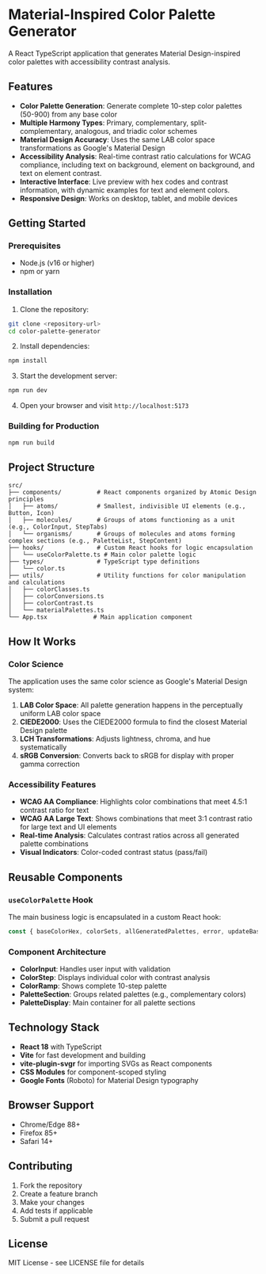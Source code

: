 # Material-Inspired Color Palette Generator

A React TypeScript application that generates Material Design-inspired color palettes with accessibility contrast analysis.

## Features

- **Color Palette Generation**: Generate complete 10-step color palettes (50-900) from any base color
- **Multiple Harmony Types**: Primary, complementary, split-complementary, analogous, and triadic color schemes
- **Material Design Accuracy**: Uses the same LAB color space transformations as Google's Material Design
- **Accessibility Analysis**: Real-time contrast ratio calculations for WCAG compliance, including text on background, element on background, and text on element contrast.
- **Interactive Interface**: Live preview with hex codes and contrast information, with dynamic examples for text and element colors.
- **Responsive Design**: Works on desktop, tablet, and mobile devices

## Getting Started

### Prerequisites

- Node.js (v16 or higher)
- npm or yarn

### Installation

1. Clone the repository:
```bash
git clone <repository-url>
cd color-palette-generator
```

2. Install dependencies:
```bash
npm install
```

3. Start the development server:
```bash
npm run dev
```

4. Open your browser and visit `http://localhost:5173`

### Building for Production

```bash
npm run build
```

## Project Structure

```
src/
├── components/          # React components organized by Atomic Design principles
│   ├── atoms/           # Smallest, indivisible UI elements (e.g., Button, Icon)
│   ├── molecules/       # Groups of atoms functioning as a unit (e.g., ColorInput, StepTabs)
│   └── organisms/       # Groups of molecules and atoms forming complex sections (e.g., PaletteList, StepContent)
├── hooks/               # Custom React hooks for logic encapsulation
│   └── useColorPalette.ts # Main color palette logic
├── types/               # TypeScript type definitions
│   └── color.ts
├── utils/               # Utility functions for color manipulation and calculations
│   ├── colorClasses.ts
│   ├── colorConversions.ts
│   ├── colorContrast.ts
│   └── materialPalettes.ts
└── App.tsx             # Main application component
```

## How It Works

### Color Science

The application uses the same color science as Google's Material Design system:

1. **LAB Color Space**: All palette generation happens in the perceptually uniform LAB color space
2. **CIEDE2000**: Uses the CIEDE2000 formula to find the closest Material Design palette
3. **LCH Transformations**: Adjusts lightness, chroma, and hue systematically
4. **sRGB Conversion**: Converts back to sRGB for display with proper gamma correction

### Accessibility Features

- **WCAG AA Compliance**: Highlights color combinations that meet 4.5:1 contrast ratio for text
- **WCAG AA Large Text**: Shows combinations that meet 3:1 contrast ratio for large text and UI elements
- **Real-time Analysis**: Calculates contrast ratios across all generated palette combinations
- **Visual Indicators**: Color-coded contrast status (pass/fail)

## Reusable Components

### `useColorPalette` Hook

The main business logic is encapsulated in a custom React hook:

```typescript
const { baseColorHex, colorSets, allGeneratedPalettes, error, updateBaseColor } = useColorPalette();
```

### Component Architecture

- **ColorInput**: Handles user input with validation
- **ColorStep**: Displays individual color with contrast analysis
- **ColorRamp**: Shows complete 10-step palette
- **PaletteSection**: Groups related palettes (e.g., complementary colors)
- **PaletteDisplay**: Main container for all palette sections

## Technology Stack

- **React 18** with TypeScript
- **Vite** for fast development and building
- **vite-plugin-svgr** for importing SVGs as React components
- **CSS Modules** for component-scoped styling
- **Google Fonts** (Roboto) for Material Design typography

## Browser Support

- Chrome/Edge 88+
- Firefox 85+
- Safari 14+

## Contributing

1. Fork the repository
2. Create a feature branch
3. Make your changes
4. Add tests if applicable
5. Submit a pull request

## License

MIT License - see LICENSE file for details
